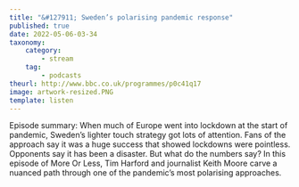 ```yaml
---
title: "&#127911; Sweden’s polarising pandemic response"
published: true
date: 2022-05-06-03-34
taxonomy:
    category:
        - stream
    tag:
        - podcasts
theurl: http://www.bbc.co.uk/programmes/p0c41q17
image: artwork-resized.PNG
template: listen
---
```


Episode summary: When much of Europe went into lockdown at the start of pandemic, Sweden&rsquo;s lighter touch strategy got lots of attention. Fans of the approach say it was a huge success that showed lockdowns were pointless. Opponents say it has been a disaster. But what do the numbers say? In this episode of More Or Less, Tim Harford and journalist Keith Moore carve a nuanced path through one of the pandemic&rsquo;s most polarising approaches.
